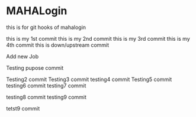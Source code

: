 # MAHALogin
this is for git hooks  of mahalogin


this is my 1st commit
this is my 2nd commit
this is my 3rd commit
this is my 4th commit
this is down/upstream commit

Add new Job

Testing pupose commit

Testing2 commit
Testing3 commit
testing4 commit
Testing5 commit
testing6 commit
testing7 commit

testing8 commit
testing9 commit

tetst9 commit



